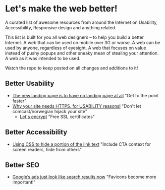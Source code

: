 # Let's make the web better!

A curated list of awesome resources from around the Internet on Usability, Accessibility, Responsive design and anything related.

This list is built for you all web designers – to help you build a better Internet. A web that can be used on mobile over 3G or worse. A web can be used by anyone, regardless of eyesight. A web that focuses on value instead of pushy popups and other sneaky mean of stealing your attention. A web as it was intended to be used.

Watch the repo to keep posted on all changes and additions to it!


## Better Usability

- [The new landing page is to have no landing page at all](https://uxdesign.cc/the-new-landing-page-is-to-have-no-landing-page-at-all-bb57ca1548f1) "Get to the point faster"
- [Why your site needs HTTPS, for USABILITY reasons!](https://www.troyhunt.com/heres-why-your-static-website-needs-https/) "Don't let comcast/norwegian hijack your site"
  - [Let's encrypt](https://letsencrypt.org/) "Free SSL certificates"

## Better Accessibility
- [Using CSS to hide a portion of the link text](https://www.w3.org/TR/2012/NOTE-WCAG20-TECHS-20120103/C7) "Include CTA context for screen readers, hide from others"

## Better SEO
- [Google’s ads just look like search results now](https://www.theverge.com/tldr/2020/1/23/21078343/google-ad-desktop-design-change-favicon-icon-ftc-guidelines) "Favicons become more important!"
